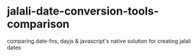 # jalali-date-conversion-tools-comparison
comparing date-fns, dayjs &amp; javascript's native solution for creating jalali dates
